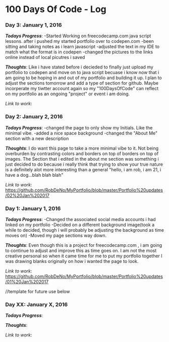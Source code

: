 # 100 Days Of Code - Log

### Day 3: January 1, 2016
***Todays Progress***:
-Started Working on freecodecamp.com java script lessons. after i pushed my started portfolio over to codepen.com
-been sitting and taking notes as i learn javascript
-adjusted the text in my IDE to match what the format is in codepen
-changed the pictures to the links online instead of local picutres i saved

***Thoughts***:
Like i have stated before i decieded to finally just upload my portfolio to codepen and move on to java script becuase i know now that i am going to be hoping in and out of my portfolio and building it up. I plan to adjust the sections tomorrow and add a type of section for github. Maybe incorperate my tiwtter account again so my "100DaysOfCode" can reflect on my portfolio as an ongoing "project" or event i am doing.

*Link to work*:
### Day 2: January 2, 2016
***Todays Progress***:
-changed the page to only show my Initials. Like the minimal vibe.
-added a nice space background
-changed the "About Me" section with a new description

***Thoughts***:
I do want this page to take a more minimal vibe to it. Not being overburden by contrasting colors and borders on top of borders on top of images.
The Section that i edited in the about me section was something i just decided to do because i really think that trying to show your true nature is a definitely alot more interesting than a general "hello, i am rob, i am 21, i have a dog...blah blah blah"

*Link to work*:
https://github.com/RobDeNo/MyPortfolio/blob/master/Portfolio%20updates/02%20Jan%202017

### Day 1: January 1, 2016
***Todays Progress***:
-Changed the associated social media accounts i had linked on my portfolio
-Decided on a different background image(took a while to decided, though i will probably be adjusting the background as time moves on)
-Moved my page sections way down.

***Thoughts***:
Even though this is a project for freecodecamp.com , i am going to continue to adjust and improve this as time goes on. I am not the most creative personal so when it came time for me to put my portfolio together I was drawing blanks originally on how i wanted the page to look.

*Link to work*:
 https://github.com/RobDeNo/MyPortfolio/blob/master/Portfolio%20updates/01%20Jan%202017

//template for future use below
### Day XX: January X, 2016
***Todays Progress***:

***Thoughts***:

*Link to work*:
